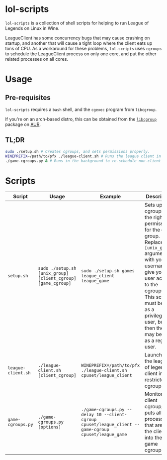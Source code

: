 # lol-scripts

`lol-scripts` is a collection of shell scripts for helping to run League of Legends on Linux in Wine.

LeagueClient has some concurrency bugs that may cause crashing on startup, and another that will cause a tight loop where the client eats up tons of CPU. As a workaround for these problems, `lol-scripts` uses `cgroups` to schedule the LeagueClient process on only one core, and put the other related processes on all cores.


# Usage

## Pre-requisites

`lol-scripts` requires a `bash` shell, and the `cgexec` program from `libcgroup`.

If you're on an arch-based distro, this can be obtained from the [`libcgroup`](https://aur.archlinux.org/packages/libcgroup) package on [AUR](https://aur.archlinux.org).

## TL;DR

```bash
sudo ./setup.sh # Creates cgroups, and sets permissions properly.
WINEPREFIX=/path/to/pfx ./league-client.sh # Runs the league client in the cgroups created by setup.sh
./game-cgroups.py & # Runs in the background to re-schedule non-client processes to run on all cores
```

# Scripts

| Script | Usage | Example | Description |
| ------ | ----- | ------- | ----------- |
| `setup.sh` | `sudo ./setup.sh [unix_group] [client_cgroup] [game_cgroup]` | `sudo ./setup.sh games league_client league_game` | Sets up cgroups with the right permissions for the given group. Replace the `[unix_group]` argument with your username to give your user access to the cgroups. This script must be run as a privileged user, but then the rest may be run as a regular user. |
| `league-client.sh` | `./league-client.sh [client_cgroup]` | `WINEPREFIX=/path/to/pfx ./league-client.sh cpuset/league_client` | Launches the league of legends client in the restricted cgroup |
| `game-cgroups.py` | `./game-cgroups.py [options]` | `./game-cgroups.py --delay 10 --client-cgroup cpuset/league_client --game-cgroup cpuset/league_game` | Monitors the client cgroup, and puts all processes that aren't the client into the game cgroup |
